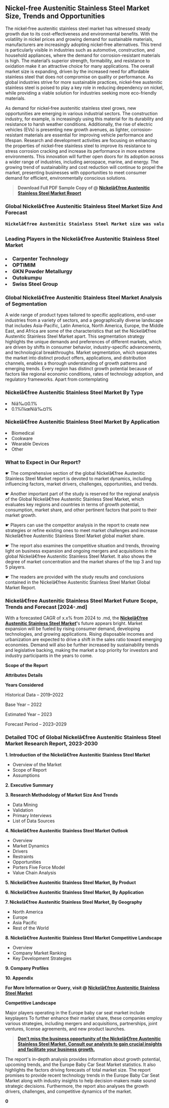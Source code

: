 <p> <h2>Nickel‐free Austenitic Stainless Steel Market Size, Trends and Opportunities</h2><p>The nickel‐free austenitic stainless steel market has witnessed steady growth due to its cost-effectiveness and environmental benefits. With the volatility in nickel prices and growing demand for sustainable materials, manufacturers are increasingly adopting nickel‐free alternatives. This trend is particularly visible in industries such as automotive, construction, and household appliances, where the demand for corrosion-resistant materials is high. The material’s superior strength, formability, and resistance to oxidation make it an attractive choice for many applications. The overall market size is expanding, driven by the increased need for affordable stainless steel that does not compromise on quality or performance. As global industries strive for more sustainable practices, nickel‐free austenitic stainless steel is poised to play a key role in reducing dependency on nickel, while providing a viable solution for industries seeking more eco-friendly materials.<p>As demand for nickel‐free austenitic stainless steel grows, new opportunities are emerging in various industrial sectors. The construction industry, for example, is increasingly using this material for its durability and resistance to harsh weather conditions. Additionally, the rise of electric vehicles (EVs) is presenting new growth avenues, as lighter, corrosion-resistant materials are essential for improving vehicle performance and lifespan. Research and development activities are focusing on enhancing the properties of nickel‐free stainless steel to improve its resistance to stress corrosion cracking and increase its performance in more extreme environments. This innovation will further open doors for its adoption across a wider range of industries, including aerospace, marine, and energy. The growing trend of sustainability and cost reduction will continue to propel the market, presenting businesses with opportunities to meet consumer demand for efficient, environmentally conscious solutions.</p><blockquote id="" class=""><strong>Download Full PDF Sample Copy of @&nbsp;<a href="https://www.verifiedmarketreports.com/download-sample/?rid=399470&utm_source=GitHub&utm_medium=258" target="_blank">Nickelâ€free Austenitic Stainless Steel Market Report</a>&nbsp;&nbsp;</strong></blockquote><h3 id="" class=""><strong>Global&nbsp;Nickelâ€free Austenitic Stainless Steel Market Size And Forecast</strong></h3><pre class="reader-text-block__code-block"><strong>Nickelâ€free Austenitic Stainless Steel Market size was valued at USD 2.5 Billion in 2022 and is projected to reach USD 4.5 Billion by 2030, growing at a CAGR of 8.25% from 2024 to 2030.</strong></pre><h3 id="" class="">Leading Players in the&nbsp;Nickelâ€free Austenitic Stainless Steel Market</h3><h3 class=""></Li><Li>Carpenter Technology</Li><Li> OPTIMIM</Li><Li> GKN Powder Metallurgy</Li><Li> Outokumpu</Li><Li> Swiss Steel Group</h3><h3 id="" class="">Global&nbsp;Nickelâ€free Austenitic Stainless Steel Market Analysis of Segmentation</h3><p id="" class="">A wide range of product types tailored to specific applications, end-user industries from a variety of sectors, and a geographically diverse landscape that includes Asia-Pacific, Latin America, North America, Europe, the Middle East, and Africa are some of the characteristics that set the Nickelâ€free Austenitic Stainless Steel Market apart. This segmentation strategy highlights the unique demands and preferences of different markets, which are driven by shifts in consumer behavior, industry-specific advancements, and technological breakthroughs. Market segmentation, which separates the market into distinct product offers, applications, and distribution channels, enables a thorough understanding of growth patterns and emerging trends. Every region has distinct growth potential because of factors like regional economic conditions, rates of technology adoption, and regulatory frameworks. Apart from contemplating</p><h3 id="" class="">Nickelâ€free Austenitic Stainless Steel Market&nbsp;By Type</h3><p></Li><Li>Niâ‰¤0.1%</Li><Li> 0.1%ï¼œNiâ‰¤1%</p><div class="" data-test-id=""><h3 id="" class="">Nickelâ€free Austenitic Stainless Steel Market&nbsp;By Application</h3></div><p class=""></Li><Li>Biomedical</Li><Li> Cookware</Li><Li> Wearable Devices</Li><Li> Other</p><div class="" data-test-id=""><h3><span class="">What to Expect in Our Report?</span></h3></div><div class="" data-test-id=""><p><span class="">☛ The comprehensive section of the global Nickelâ€free Austenitic Stainless Steel Market report is devoted to market dynamics, including influencing factors, market drivers, challenges, opportunities, and trends.</span></p></div><div class="" data-test-id=""><p><span class="">☛ Another important part of the study is reserved for the regional analysis of the Global Nickelâ€free Austenitic Stainless Steel Market, which evaluates key regions and countries in terms of growth potential, consumption, market share, and other pertinent factors that point to their market growth.</span></p></div><div class="" data-test-id=""><p><span class="">☛ Players can use the competitor analysis in the report to create new strategies or refine existing ones to meet market challenges and increase Nickelâ€free Austenitic Stainless Steel Market global market share.</span></p></div><div class="" data-test-id=""><p><span class="">☛ The report also examines the competitive situation and trends, throwing light on business expansion and ongoing mergers and acquisitions in the global Nickelâ€free Austenitic Stainless Steel Market. It also shows the degree of market concentration and the market shares of the top 3 and top 5 players.</span></p></div><div class="" data-test-id=""><p><span class="">☛ The readers are provided with the study results and conclusions contained in the Nickelâ€free Austenitic Stainless Steel Market Global Market Report.</span></p></div><div class="" data-test-id=""><h3><span class="">Nickelâ€free Austenitic Stainless Steel Market Future Scope, Trends and Forecast [2024-.md]</span></h3></div><div class="" data-test-id=""><p><span class="">With a forecasted CAGR of x.x% from 2024 to .md, the <strong><a href="https://www.verifiedmarketreports.com/download-sample/?rid=399470&utm_source=GitHub&utm_medium=258" target="_blank">Nickelâ€free Austenitic Stainless Steel Market</a>'</strong>s future appears bright. Market expansion will be fueled by rising consumer demand, developing technologies, and growing applications. Rising disposable incomes and urbanization are expected to drive a shift in the sales ratio toward emerging economies. Demand will also be further increased by sustainability trends and legislative backing, making the market a top priority for investors and industry participants in the years to come.</span></p><p id="ember66" class="ember-view reader-text-block__paragraph"><strong>Scope of the Report</strong></p><p id="ember67" class="ember-view reader-text-block__paragraph"><strong>Attributes Details</strong></p><p id="ember68" class="ember-view reader-text-block__paragraph"><strong>Years Considered</strong></p><p id="ember69" class="ember-view reader-text-block__paragraph">Historical Data &ndash; 2019&ndash;2022</p><p id="ember70" class="ember-view reader-text-block__paragraph">Base Year &ndash; 2022</p><p id="ember71" class="ember-view reader-text-block__paragraph">Estimated Year &ndash; 2023</p><p id="ember72" class="ember-view reader-text-block__paragraph">Forecast Period &ndash; 2023&ndash;2029</p></div><h3 id="" class="">Detailed TOC of Global Nickelâ€free Austenitic Stainless Steel Market Research Report, 2023-2030</h3><p id="" class=""><strong>1. Introduction of the Nickelâ€free Austenitic Stainless Steel Market</strong></p><ul><li>Overview of the Market</li><li>Scope of Report</li><li>Assumptions</li></ul><p id="" class=""><strong>2. Executive Summary</strong></p><p id="" class=""><strong>3. Research Methodology of Market Size And Trends</strong></p><ul><li>Data Mining</li><li>Validation</li><li>Primary Interviews</li><li>List of Data Sources</li></ul><p id="" class=""><strong>4. Nickelâ€free Austenitic Stainless Steel Market Outlook</strong></p><ul><li>Overview</li><li>Market Dynamics</li><li>Drivers</li><li>Restraints</li><li>Opportunities</li><li>Porters Five Force Model</li><li>Value Chain Analysis</li></ul><p id="" class=""><strong>5. Nickelâ€free Austenitic Stainless Steel Market, By Product</strong></p><p id="" class=""><strong>6. Nickelâ€free Austenitic Stainless Steel Market, By Application</strong></p><p id="" class=""><strong>7. Nickelâ€free Austenitic Stainless Steel Market, By Geography</strong></p><ul><li>North America</li><li>Europe</li><li>Asia Pacific</li><li>Rest of the World</li></ul><p id="" class=""><strong>8. Nickelâ€free Austenitic Stainless Steel Market Competitive Landscape</strong></p><ul><li>Overview</li><li>Company Market Ranking</li><li>Key Development Strategies</li></ul><p id="" class=""><strong>9. Company Profiles</strong></p><p id="" class=""><strong>10. Appendix</strong></p><p><strong>For More Information or Query, visit&nbsp;@ <a href="https://www.verifiedmarketreports.com/product/nickel-free-austenitic-stainless-steel-market/" target="_blank">Nickelâ€free Austenitic Stainless Steel Market</a></strong></p><p id="ember61" class="ember-view reader-text-block__paragraph"><strong>Competitive Landscape</strong></p><p id="ember62" class="ember-view reader-text-block__paragraph">Major players operating in the Europe baby car seat market include keyplayers To further enhance their market share, these companies employ various strategies, including mergers and acquisitions, partnerships, joint ventures, license agreements, and new product launches.</p><blockquote id="ember63" class="ember-view reader-text-block__blockquote"><strong><a href="https://www.verifiedmarketreports.com/download-sample/?rid=399470&utm_source=GitHub&utm_medium=258" target="_blank">Don&rsquo;t miss the business opportunity of the Nickelâ€free Austenitic Stainless Steel Market. Consult our analysts to gain crucial insights and facilitate your business growth.</a></strong></blockquote><p id="ember64" class="ember-view reader-text-block__paragraph">The report's in-depth analysis provides information about growth potential, upcoming trends, and the Europe Baby Car Seat Market statistics. It also highlights the factors driving forecasts of total market size. The report promises to provide recent technology trends in the Europe Baby Car Seat Market along with industry insights to help decision-makers make sound strategic decisions. Furthermore, the report also analyses the growth drivers, challenges, and competitive dynamics of the market.</p><p class="ember-view reader-text-block__paragraph"><strong>0</strong></p>
